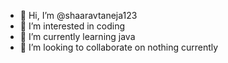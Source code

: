 - 👋 Hi, I’m @shaaravtaneja123
- 👀 I’m interested in coding
- 🌱 I’m currently learning java
- 💞️ I’m looking to collaborate on nothing currently 

<!---
shaaravtaneja123/shaaravtaneja123 is a ✨ special ✨ repository because its `README.md` (this file) appears on your GitHub profile.
You can click the Preview link to take a look at your changes.
--->
